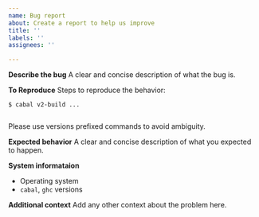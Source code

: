 ```yaml
---
name: Bug report
about: Create a report to help us improve
title: ''
labels: ''
assignees: ''

---
```


**Describe the bug**
A clear and concise description of what the bug is.

**To Reproduce**
Steps to reproduce the behavior:

```
$ cabal v2-build ...
```

```
```

Please use versions prefixed commands to avoid ambiguity.

**Expected behavior**
A clear and concise description of what you expected to happen.

**System informataion**
 - Operating system
 - `cabal`, `ghc` versions

**Additional context**
Add any other context about the problem here.
